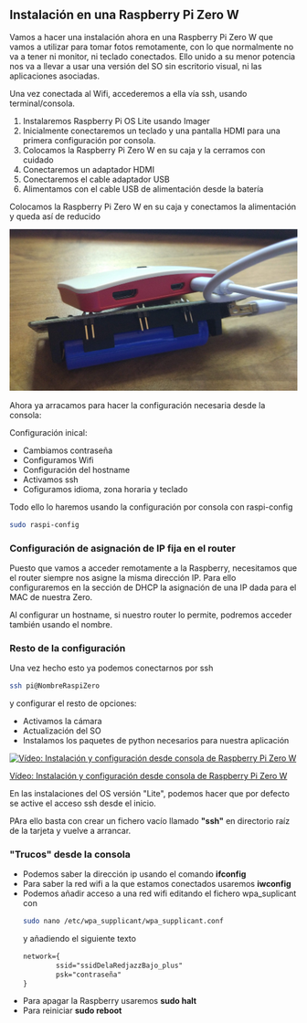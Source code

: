 ## Instalación en una Raspberry Pi Zero W 

Vamos a hacer una instalación ahora en una Raspberry Pi Zero W que vamos a utilizar para tomar fotos remotamente, con lo que normalmente no va a tener ni monitor, ni teclado conectados. Ello unido a su menor potencia nos va a llevar a usar una versión del SO sin escritorio visual, ni las aplicaciones asociadas.

Una vez conectada al Wifi, accederemos a ella vía ssh, usando terminal/consola.


1. Instalaremos Raspberry Pi OS Lite usando Imager
1. Inicialmente conectaremos un teclado y una pantalla HDMI para una primera configuración por consola.
1. Colocamos la Raspberry Pi Zero W en su caja y la cerramos con cuidado
1. Conectaremos un adaptador HDMI
1. Conectaremos el cable adaptador USB
1. Alimentamos con el cable USB de alimentación desde la batería  

Colocamos la Raspberry Pi Zero W en su caja y conectamos la alimentación y queda así de reducido

![Raspi Zero con alimantacion](./images/RaspiZeroAlimantacion.jpg)

Ahora ya arracamos para hacer la configuración necesaria desde la consola:

Configuración inical:
* Cambiamos contraseña
* Configuramos Wifi
* Configuración del hostname
* Activamos ssh
* Cofiguramos idioma, zona horaria y teclado

Todo ello lo haremos usando la configuración por consola con raspi-config

```sh
sudo raspi-config
```
### Configuración de asignación de IP fija en el router

Puesto que vamos a acceder remotamente a la Raspberry, necesitamos que el router siempre nos asigne la misma dirección IP. Para ello configuraremos en la sección de DHCP la asignación de una IP dada para el MAC de nuestra Zero.

Al configurar un  hostname, si nuestro router lo permite, podremos acceder también usando el nombre.

### Resto de la configuración 

Una vez hecho esto ya podemos conectarnos por ssh
```sh
ssh pi@NombreRaspiZero
```
 y configurar el resto de opciones:

* Activamos la cámara
* Actualización del SO
* Instalamos los paquetes de python necesarios para nuestra aplicación


[![Vídeo: Instalación y configuración desde consola de Raspberry Pi Zero W](https://img.youtube.com/vi/YIW2HbepDKg/0.jpg)](https://youtu.be/YIW2HbepDKg)

[Vídeo: Instalación y configuración desde consola de Raspberry Pi Zero W](https://youtu.be/YIW2HbepDKg)

En las instalaciones del OS versión "Lite", podemos hacer que por defecto se active el acceso ssh desde el inicio.

PAra ello basta con crear un fichero vacío llamado **"ssh"** en directorio raíz de la tarjeta y vuelve a arrancar.

### "Trucos" desde la consola

* Podemos saber la dirección ip usando el comando **ifconfig**
* Para saber la red wifi a la que estamos conectados usaremos **iwconfig**
* Podemos añadir acceso a una red wifi editando el fichero wpa_suplicant con
    ```sh
    sudo nano /etc/wpa_supplicant/wpa_supplicant.conf
    ```
    y añadiendo el siguiente texto
    ```
    network={
            ssid="ssidDelaRedjazzBajo_plus"
            psk="contraseña"
    }
    ```
* Para apagar la Raspberry usaremos **sudo halt**
* Para reiniciar **sudo reboot**
